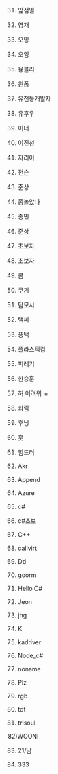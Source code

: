 31) 앞점멸

32) 영재

33) 오잉

34) 오잉

35) 융블리

36) 윈폼

37) 유천동개발자

38) 유후우

39) 이너

40) 이진선

41) 자리이

42) 전슨

43) 준상

44) 좀놀았나

45) 종민

46) 준상

47) 초보자

48) 초보자

49) 콤

50) 쿠기

51) 탐모시

52) 택피

53) 푱택

54) 플라스틱컵

55) 피레기

56) 한승훈

57) 허 어려워 ㅠ

58) 화림

59) 후닝

60) 훗

61) 힘드러

62) Akr

63) Append

64) Azure

65) c#

66) c#초보

67) C++

68) callvirt

69) Dd

70) goorm

71) Hello C#

72) Jeon

73) jhg

74) K

75) kadriver

76) Node_c#

77) noname

78) Plz

79) rgb

80) tdt

81) trisoul

82)WOONI

83) 21/남

84) 333

